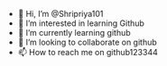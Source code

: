 - 👋 Hi, I’m @Shripriya101 
- 👀 I’m interested in learning Github
- 🌱 I’m currently learning github
- 💞️ I’m looking to collaborate on github
- 📫 How to reach me on github123344

<!---
Shripriya101/Shripriya101 is a ✨ special ✨ repository because its `README.md` (this file) appears on your GitHub profile.
You can click the Preview link to take a look at your changes.
--->
